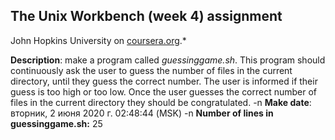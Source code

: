 ## The Unix Workbench (week 4) assignment
John Hopkins University on [coursera.org](https://www.coursera.org/).*

**Description**: make a program called *guessinggame.sh*. This program should continuously ask the user to guess the number of files in the current directory, until they guess the correct number. The user is informed if their guess is too high or too low. Once the user guesses the correct number of files in the current directory they should be congratulated.
-n 
**Make date**: 
вторник,  2 июня 2020 г. 02:48:44 (MSK)
-n 
**Number of lines in guessinggame.sh:** 
25
